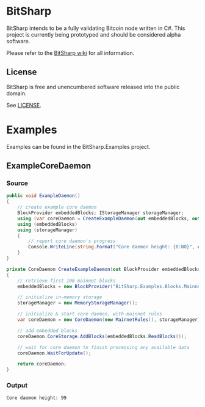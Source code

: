 # BitSharp

BitSharp intends to be a fully validating Bitcoin node written in C#. This project is currently being prototyped and should be considered alpha software.

Please refer to the [BitSharp wiki](https://github.com/pmlyon/BitSharp/wiki) for all information.

## License

BitSharp is free and unencumbered software released into the public domain.

See [LICENSE](https://github.com/pmlyon/BitSharp/blob/master/LICENSE).

# Examples

Examples can be found in the BitSharp.Examples project.

## ExampleCoreDaemon

### Source
```csharp
public void ExampleDaemon()
{
    // create example core daemon
    BlockProvider embeddedBlocks; IStorageManager storageManager;
    using (var coreDaemon = CreateExampleDaemon(out embeddedBlocks, out storageManager))
    using (embeddedBlocks)
    using (storageManager)
    {
        // report core daemon's progress
        Console.WriteLine(string.Format("Core daemon height: {0:N0}", coreDaemon.CurrentChain.Height));
    }
}

private CoreDaemon CreateExampleDaemon(out BlockProvider embeddedBlocks, out IStorageManager storageManager)
{
    // retrieve first 100 mainnet blocks
    embeddedBlocks = new BlockProvider("BitSharp.Examples.Blocks.Mainnet.zip");

    // initialize in-memory storage
    storageManager = new MemoryStorageManager();

    // initialize & start core daemon, with mainnet rules
    var coreDaemon = new CoreDaemon(new MainnetRules(), storageManager) { IsStarted = true };

    // add embedded blocks
    coreDaemon.CoreStorage.AddBlocks(embeddedBlocks.ReadBlocks());

    // wait for core daemon to finish processing any available data
    coreDaemon.WaitForUpdate();

    return coreDaemon;
}
```

### Output
```
Core daemon height: 99
```